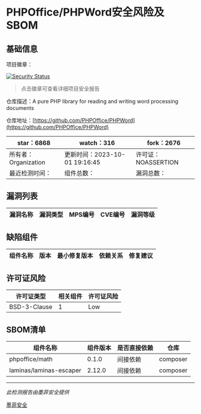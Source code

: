# PHPOffice/PHPWord安全风险及SBOM

## 基础信息

项目徽章：

[![Security Status](https://www.murphysec.com/platform3/v31/badge/1712178520415404032.svg)](https://www.murphysec.com/console/report/1692242002837393408/1712178520415404032)

> 点击徽章可查看详细项目安全报告

仓库描述：A pure PHP library for reading and writing word processing documents

仓库地址：[https://github.com/PHPOffice/PHPWord](https://github.com/PHPOffice/PHPWord)

| star：6868 | watch：316 | fork：2676 |
| ----------- | -------------- | ------------ |
| 所有者：Organization | 更新时间：2023-10-01 19:16:45 | 许可证：NOASSERTION |
| 最近检测时间： | 组件总数： | 漏洞总数： |




## 漏洞列表

| 漏洞名称 | 漏洞类型 | MPS编号 | CVE编号 | 漏洞等级 |
| ------- | ------ | ------- | ------ | ----- |





## 缺陷组件

| 组件名称 | 版本 | 最小修复版本 | 依赖关系 | 修复建议 |
| -------- | ---- | ------------ | -------- | -------- |





## 许可证风险

| 许可证类型 | 相关组件 | 许可证风险 |
| ---------- | -------- | ---------- |
|BSD-3-Clause|1|Low|




## SBOM清单

| 组件名称 | 组件版本 | 是否直接依赖 | 仓库 |
| -------- | -------- | ------------ | ---- |
|phpoffice/math|0.1.0|间接依赖|composer|
|laminas/laminas-escaper|2.12.0|间接依赖|composer|


------

*此检测报告由墨菲安全提供*

[墨菲安全](www.murphysec.com)